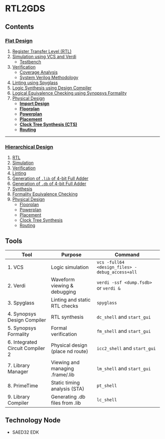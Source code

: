# RTL2GDS

## Contents

### [Flat Design](Flat_Design/README.md#flat-design)

1. [Register Transfer Level (RTL)](Flat_Design/README.md#register-transfer-level-rtl)  
2. [Simulation using VCS and Verdi](Flat_Design/README.md#simulation-using-vcs-and-verdi)  
   - [Testbench](Flat_Design/README.md#testbench)  
3. [Verification](Flat_Design/README.md#verification)  
   - [Coverage Analysis](Flat_Design/README.md#coverage-analysis)  
   - [System Verilog Methodology](Flat_Design/README.md#system-verilog-methodology)  
4. [Linting using Spyglass](Flat_Design/README.md#linting-using-spyglass)  
5. [Logic Synthesis using Design Compiler](Flat_Design/README.md#logic-synthesis-using-design-compiler)  
6. [Logical Equivalence Checking using Synopsys Formality](Flat_Design/README.md#logical-equivalence-checking-using-synopsys-formality)  
7. [Physical Design](Flat_Design/README.md#physical-design)  
   - **[Import Design](Flat_Design/README.md#import-design)**  
   - **[Floorplan](Flat_Design/README.md#floorplan)**  
   - **[Powerplan](Flat_Design/README.md#powerplan)**  
   - **[Placement](Flat_Design/README.md#placement)**  
   - **[Clock Tree Synthesis (CTS)](Flat_Design/README.md#clock-tree-synthesis-cts)**  
   - **[Routing](Flat_Design/README.md#routing)**  
 
---


### [Hierarchical Design](Hierarchical_Design/README.md#hierarchical-design)


1. [RTL](Hierarchical_Design/README.md#1-rtl)  
2. [Simulation](Hierarchical_Design/README.md#2-simulation)  
3. [Verification](Hierarchical_Design/README.md#3-verification)  
4. [Linting](Hierarchical_Design/README.md#4-linting)  
5. [Generation of `.lib` of 4-bit Full Adder](Hierarchical_Design/README.md#5-generation-of-lib-of-4-bit-full-adder)  
6. [Generation of `.db` of 4-bit Full Adder](Hierarchical_Design/README.md#6-generation-of-db-of-4-bit-full-adder)  
7. [Synthesis](Hierarchical_Design/README.md#7-synthesis)  
8. [Formality Equivalence Checking](Hierarchical_Design/README.md#8-formality-equivalence-checking)  
9. [Physical Design](Hierarchical_Design/README.md#9-physical-design)  
   - [Floorplan](Hierarchical_Design/README.md#91-floorplan)  
   - [Powerplan](Hierarchical_Design/README.md#92-powerplan)  
   - [Placement](Hierarchical_Design/README.md#93-placement)  
   - [Clock Tree Synthesis](Hierarchical_Design/README.md#94-clock-tree-synthesis)  
   - [Routing](Hierarchical_Design/README.md#95-routing)  



## Tools

| Tool                             | Purpose                           | Command                                            |
|----------------------------------|-----------------------------------|----------------------------------------------------|
| 1. VCS                           | Logic simulation                  | `vcs -full64 <design_files> -debug_access+all`     |
| 2. Verdi                         | Waveform viewing & debugging      | `verdi -ssf <dump.fsdb>` or `verdi &`              |
| 3. Spyglass                      | Linting and static RTL checks     | `spyglass`                                         |
| 4. Synopsys Design Compiler      | RTL synthesis                     | `dc_shell`  and `start_gui`                        |
| 5. Synopsys Formality            | Formal verification               | `fm_shell`  and `start_gui`                        |
| 6. Integrated Circuit Compiler 2 | Physical design (place nd route)  | `icc2_shell` and `start_gui`                       |
| 7. Library Manager               | Viewing and managing .frame/.lib  | `lm_shell` and `start_gui`                         |
| 8. PrimeTime                     | Static timing analysis (STA)      | `pt_shell`                                         |
| 9. Library Compiler              | Generating .db files from .lib    | `lc_shell`                                         |



## Technology Node
- SAED32 EDK


   

